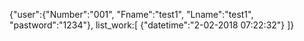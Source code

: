 {"user":{"Number":"001",
	"Fname":"test1",
	"Lname":"test1",
	"pastword":"1234"},
list_work:[
	{"datetime":"2-02-2018 07:22:32"}
]}